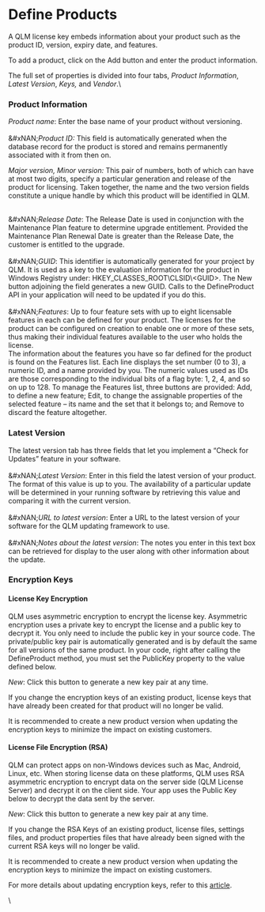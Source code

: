 # Define Products

A QLM license key embeds information about your product such as the product ID, version, expiry date, and features.

To add a product, click on the Add button and enter the product information.

The full set of properties is divided into four tabs, _Product Information_, _Latest Version_, _Keys,_ and _Vendor_.\


### Product Information

_Product name_: Enter the base name of your product without versioning.\
\
&#xNAN;_&#x50;roduct ID:_ This field is automatically generated when the database record for the product is stored and remains permanently associated with it from then on.

_Major version, Minor version:_ This pair of numbers, both of which can have at most two digits, specify a particular generation and release of the product for licensing. Taken together, the name and the two version fields constitute a unique handle by which this product will be identified in QLM.

\
&#xNAN;_&#x52;elease Date_: The Release Date is used in conjunction with the Maintenance Plan feature to determine upgrade entitlement. Provided the Maintenance Plan Renewal Date is greater than the Release Date, the customer is entitled to the upgrade.\
\
&#xNAN;_&#x47;UID_: This identifier is automatically generated for your project by QLM. It is used as a key to the evaluation information for the product in Windows Registry under: HKEY\_CLASSES\_ROOT\CLSID\\\<GUID>. The New button adjoining the field generates a new GUID. Calls to the DefineProduct API in your application will need to be updated if you do this.\
\
&#xNAN;_&#x46;eatures_: Up to four feature sets with up to eight licensable features in each can be defined for your product. The licenses for the product can be configured on creation to enable one or more of these sets, thus making their individual features available to the user who holds the license.\
The information about the features you have so far defined for the product is found on the Features list. Each line displays the set number (0 to 3), a numeric ID, and a name provided by you. The numeric values used as IDs are those corresponding to the individual bits of a flag byte: 1, 2, 4, and so on up to 128. To manage the Features list, three buttons are provided: Add, to define a new feature; Edit, to change the assignable properties of the selected feature – its name and the set that it belongs to; and Remove to discard the feature altogether.

### Latest Version

The latest version tab has three fields that let you implement a “Check for Updates” feature in your software.\
\
&#xNAN;_&#x4C;atest Version_: Enter in this field the latest version of your product. The format of this value is up to you. The availability of a particular update will be determined in your running software by retrieving this value and comparing it with the current version.\
\
&#xNAN;_&#x55;RL to latest version_: Enter a URL to the latest version of your software for the QLM updating framework to use.\
\
&#xNAN;_&#x4E;otes about the latest version_: The notes you enter in this text box can be retrieved for display to the user along with other information about the update.

### Encryption Keys

#### License Key Encryption

QLM uses asymmetric encryption to encrypt the license key. Asymmetric encryption uses a private key to encrypt the license and a public key to decrypt it. You only need to include the public key in your source code. The private/public key pair is automatically generated and is by default the same for all versions of the same product. In your code, right after calling the DefineProduct method, you must set the PublicKey property to the value defined below.

_New_: Click this button to generate a new key pair at any time.&#x20;

If you change the encryption keys of an existing product, license keys that have already been created for that product will no longer be valid.

It is recommended to create a new product version when updating the encryption keys to minimize the impact on existing customers.

#### License File Encryption (RSA)

QLM can protect apps on non-Windows devices such as Mac, Android, Linux, etc. When storing license data on these platforms, QLM uses RSA asymmetric encryption to encrypt data on the server side (QLM License Server) and decrypt it on the client side. Your app uses the Public Key below to decrypt the data sent by the server.

_New_: Click this button to generate a new key pair at any time.&#x20;

If you change the RSA Keys of an existing product, license files, settings files, and product properties files that have already been signed with the current RSA keys will no longer be valid.

It is recommended to create a new product version when updating the encryption keys to minimize the impact on existing customers.

For more details about updating encryption keys, refer to this [article](../../../how-to/how-to-release-a-new-version-of-your-product-with-new-encryption-keys.md).

\
